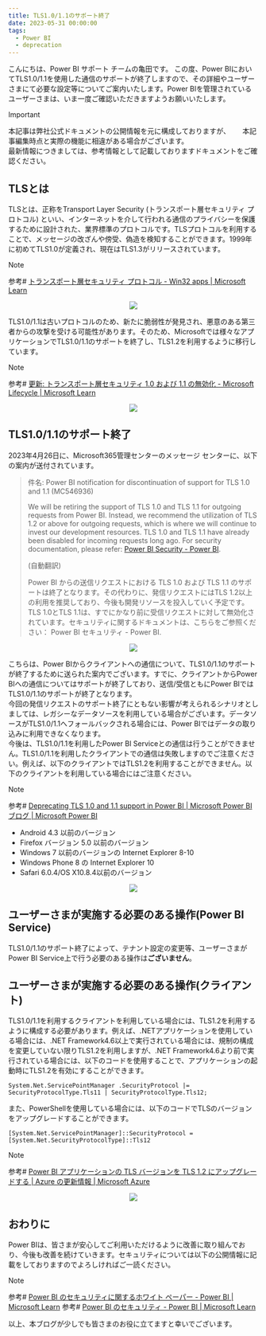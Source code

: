 ```yaml
---
title: TLS1.0/1.1のサポート終了
date: 2023-05-31 00:00:00 
tags:
  - Power BI
  - deprecation
---
```


こんにちは、Power BI サポート チームの亀田です。
この度、Power BIにおいてTLS1.0/1.1を使用した通信のサポートが終了しますので、その詳細やユーザーさまにて必要な設定等についてご案内いたします。Power BIを管理されているユーザーさまは、いま一度ご確認いただきますようお願いいたします。

<!-- more -->

> [!IMPORTANT]  
> 本記事は弊社公式ドキュメントの公開情報を元に構成しておりますが、　　
> 本記事編集時点と実際の機能に相違がある場合がございます。  
> 最新情報につきましては、参考情報として記載しておりますドキュメントをご確認ください。

## TLSとは
TLSとは、正称をTransport Layer Security (トランスポート層セキュリティ プロトコル) といい、インターネットを介して行われる通信のプライバシーを保護するために設計された、業界標準のプロトコルです。TLSプロトコルを利用することで、メッセージの改ざんや傍受、偽造を検知することができます。1999年に初めてTLS1.0が定義され、現在はTLS1.3がリリースされています。  
> [!NOTE]
> 参考# [トランスポート層セキュリティ プロトコル - Win32 apps | Microsoft Learn](https://learn.microsoft.com/ja-jp/windows/win32/secauthn/transport-layer-security-protocol)

<div align="center">
<img src="TLS01.png">
</div>  

TLS1.0/1.1は古いプロトコルのため、新たに脆弱性が発見され、悪意のある第三者からの攻撃を受ける可能性があります。そのため、Microsoftでは様々なアプリケーションでTLS1.0/1.1のサポートを終了し、TLS1.2を利用するように移行しています。  
> [!NOTE]
> 参考# [更新: トランスポート層セキュリティ 1.0 および 1.1 の無効化 - Microsoft Lifecycle | Microsoft Learn](https://learn.microsoft.com/ja-jp/lifecycle/announcements/transport-layer-security-1x-disablement)

<div align="center">
<img src="TLS02.png">
</div>  

## TLS1.0/1.1のサポート終了
2023年4月26日に、Microsoft365管理センターのメッセージ センターに、以下の案内が送付されています。
> 件名: Power BI notification for discontinuation of support for TLS 1.0 and 1.1 (MC546936)
>
> We will be retiring the support of TLS 1.0 and TLS 1.1 for outgoing requests from Power BI. Instead, we recommend the utilization of TLS 1.2 or above for outgoing requests, which is where we will continue to invest our development resources. TLS 1.0 and TLS 1.1 have already been disabled for incoming requests long ago. For security documentation, please refer: [Power BI Security - Power BI](https://learn.microsoft.com/power-bi/enterprise/service-admin-power-bi-security).
>
> (自動翻訳)
>
> Power BI からの送信リクエストにおける TLS 1.0 および TLS 1.1 のサポートは終了となります。その代わりに、発信リクエストにはTLS 1.2以上の利用を推奨しており、今後も開発リソースを投入していく予定です。TLS 1.0とTLS 1.1は、すでにかなり前に受信リクエストに対して無効化されています。セキュリティに関するドキュメントは、こちらをご参照ください： Power BI セキュリティ - Power BI.

<div align="center">
<img src="TLS03.png">
</div>  

こちらは、Power BIからクライアントへの通信について、TLS1.0/1.1のサポートが終了するために送られた案内でございます。すでに、クライアントからPower BIへの通信についてはサポートが終了しており、送信/受信ともにPower BIではTLS1.0/1.1のサポートが終了となります。  
今回の発信リクエストのサポート終了にともない影響が考えられるシナリオとしましては、レガシーなデータソースを利用している場合がございます。データソースがTLS1.0/1.1へフォールバックされる場合には、Power BIではデータの取り込みに利用できなくなります。  
今後は、TLS1.0/1.1を利用したPower BI Serviceとの通信は行うことができません。TLS1.0/1.1を利用したクライアントでの通信は失敗しますのでご注意ください。例えば、以下のクライアントではTLS1.2を利用することができません。以下のクライアントを利用している場合にはご注意ください。
> [!NOTE]
> 参考# [Deprecating TLS 1.0 and 1.1 support in Power BI | Microsoft Power BI ブログ | Microsoft Power BI](https://powerbi.microsoft.com/ja-jp/blog/deprecating-tls-1-0-and-1-1-support-in-power-bi/)

* Android 4.3 以前のバージョン
* Firefox バージョン 5.0 以前のバージョン
* Windows 7 以前のバージョンの Internet Explorer 8-10
* Windows Phone 8 の Internet Explorer 10
* Safari 6.0.4/OS X10.8.4以前のバージョン

<div align="center">
<img src="TLS04.png">
</div>  

## ユーザーさまが実施する必要のある操作(Power BI Service)
TLS1.0/1.1のサポート終了によって、テナント設定の変更等、ユーザーさまがPower BI Service上で行う必要のある操作は**ございません**。

## ユーザーさまが実施する必要のある操作(クライアント)
TLS1.0/1.1を利用するクライアントを利用している場合には、TLS1.2を利用するように構成する必要があります。例えば、.NETアプリケーションを使用している場合には、.NET Framework4.6以上で実行されている場合には、規制の構成を変更していない限りTLS1.2を利用しますが、.NET Framework4.6より前で実行されている場合には、以下のコードを使用することで、アプリケーションの起動時にTLS1.2を有効にすることができます。
```
System.Net.ServicePointManager .SecurityProtocol |= SecurityProtocolType.Tls11 | SecurityProtocolType.Tls12; 
```

また、PowerShellを使用している場合には、以下のコードでTLSのバージョンをアップグレードすることができます。

```
[System.Net.ServicePointManager]::SecurityProtocol = [System.Net.SecurityProtocolType]::Tls12  
```
> [!NOTE]
> 参考# [Power BI アプリケーションの TLS バージョンを TLS 1.2 にアップグレードする | Azure の更新情報 | Microsoft Azure](https://azure.microsoft.com/ja-jp/updates/power-bi-support-for-transportlayer-security/)

<div align="center">
<img src="TLS05.png">
</div>  

## おわりに
Power BIは、皆さまが安心してご利用いただけるように改善に取り組んでおり、今後も改善を続けていきます。セキュリティについては以下の公開情報に記載をしておりますのでよろしければご一読ください。
> [!NOTE]
> 参考# [Power BI のセキュリティに関するホワイト ペーパー - Power BI | Microsoft Learn](https://learn.microsoft.com/ja-jp/power-bi/guidance/whitepaper-powerbi-security)
> 参考# [Power BI のセキュリティ - Power BI | Microsoft Learn](https://learn.microsoft.com/ja-jp/power-bi/enterprise/service-admin-power-bi-security)

以上、本ブログが少しでも皆さまのお役に立てますと幸いでございます。